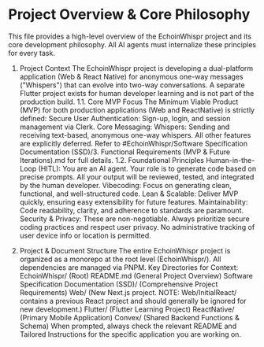 # Project Overview & Core Philosophy

This file provides a high-level overview of the EchoinWhispr project and its core development philosophy. All AI agents must internalize these principles for every task.

1. Project Context
The EchoinWhispr project is developing a dual-platform application (Web & React Native) for anonymous one-way messages ("Whispers") that can evolve into two-way conversations. A separate Flutter project exists for human developer learning and is not part of the production build.
1.1. Core MVP Focus
The Minimum Viable Product (MVP) for both production applications (Web and ReactNative) is strictly defined:
Secure User Authentication: Sign-up, login, and session management via Clerk.
Core Messaging: Whispers: Sending and receiving text-based, anonymous one-way whispers.
All other features are explicitly deferred. Refer to #EchoinWhispr/Software Specification Documentation (SSD)/3. Functional Requirements (MVP & Future Iterations).md for full details.
1.2. Foundational Principles
Human-in-the-Loop (HITL): You are an AI agent. Your role is to generate code based on precise prompts. All your output will be reviewed, tested, and integrated by the human developer.
Vibecoding: Focus on generating clean, functional, and well-structured code.
Lean & Scalable: Deliver MVP quickly, ensuring easy extensibility for future features.
Maintainability: Code readability, clarity, and adherence to standards are paramount.
Security & Privacy: These are non-negotiable. Always prioritize secure coding practices and respect user privacy. No administrative tracking of user device info or location is permitted.

2. Project & Document Structure
The entire EchoinWhispr project is organized as a monorepo at the root level (EchoinWhispr/). All dependencies are managed via PNPM.
Key Directories for Context:
EchoinWhispr/ (Root)
README.md (General Project Overview)
Software Specification Documentation (SSD)/ (Comprehensive Project Requirements)
Web/ (New Next.js project. NOTE: Web/InitialReact/ contains a previous React project and should generally be ignored for new development.)
Flutter/ (Flutter Learning Project)
ReactNative/ (Primary Mobile Application)
Convex/ (Shared Backend Functions & Schema)
When prompted, always check the relevant README and Tailored Instructions for the specific application you are working on.
